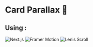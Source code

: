# Card Parallax 🎨

## Using : 
![Next.js](https://img.shields.io/badge/Next.js-000000?style=flat&logo=next.js&logoColor=white)
![Framer Motion](https://img.shields.io/badge/Framer%20Motion-0055FF?style=flat&logo=framer&logoColor=white)
![Lenis Scroll](https://img.shields.io/badge/Lenis%20Scroll-FF6F61?style=flat&logoColor=white)

